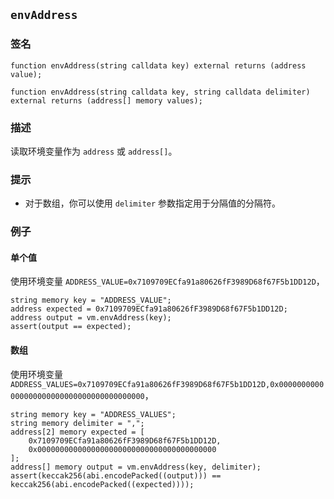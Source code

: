 ## `envAddress`

### 签名

```solidity
function envAddress(string calldata key) external returns (address value);
```

```solidity
function envAddress(string calldata key, string calldata delimiter) external returns (address[] memory values);
```

### 描述

读取环境变量作为 `address` 或 `address[]`。

### 提示

- 对于数组，你可以使用 `delimiter` 参数指定用于分隔值的分隔符。

### 例子

#### 单个值
使用环境变量 `ADDRESS_VALUE=0x7109709ECfa91a80626fF3989D68f67F5b1DD12D`，
```solidity
string memory key = "ADDRESS_VALUE";
address expected = 0x7109709ECfa91a80626fF3989D68f67F5b1DD12D;
address output = vm.envAddress(key);
assert(output == expected);
```

#### 数组
使用环境变量 `ADDRESS_VALUES=0x7109709ECfa91a80626fF3989D68f67F5b1DD12D,0x0000000000000000000000000000000000000000`，
```solidity
string memory key = "ADDRESS_VALUES";
string memory delimiter = ",";
address[2] memory expected = [
    0x7109709ECfa91a80626fF3989D68f67F5b1DD12D,
    0x0000000000000000000000000000000000000000
];
address[] memory output = vm.envAddress(key, delimiter);
assert(keccak256(abi.encodePacked((output))) == keccak256(abi.encodePacked((expected))));
```